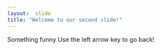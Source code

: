 ```yaml
---
layout:  slide
title: "Welcome to our second slide!"
---
```

Something funny
Use the left arrow key to go back!
